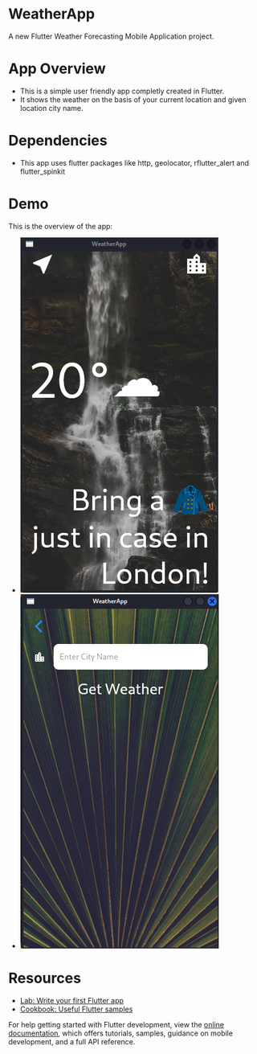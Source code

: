 # WeatherApp
A new Flutter Weather Forecasting Mobile Application project.

# App Overview
- This is a simple user friendly app completly created in Flutter.
- It shows the weather on the basis of your current location and given location city name.

# Dependencies 
- This app uses flutter packages like http, geolocator, rflutter_alert and flutter_spinkit
# Demo 
This is the overview of the app:
- ![Front View](https://github.com/SUNILkhadka/WeatherApp/blob/main/images/demo/front.png?raw=true)
- ![City View](https://github.com/SUNILkhadka/WeatherApp/blob/main/images/demo/city.png?raw=true)

# Resources

- [Lab: Write your first Flutter app](https://docs.flutter.dev/get-started/codelab)
- [Cookbook: Useful Flutter samples](https://docs.flutter.dev/cookbook)

For help getting started with Flutter development, view the
[online documentation](https://docs.flutter.dev/), which offers tutorials,
samples, guidance on mobile development, and a full API reference.
